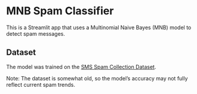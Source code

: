 # MNB Spam Classifier

This is a Streamlit app that uses a Multinomial Naive Bayes (MNB) model to detect spam messages.

## Dataset

The model was trained on the [SMS Spam Collection Dataset](https://www.kaggle.com/datasets/uciml/sms-spam-collection-dataset).

Note: The dataset is somewhat old, so the model’s accuracy may not fully reflect current spam trends.
